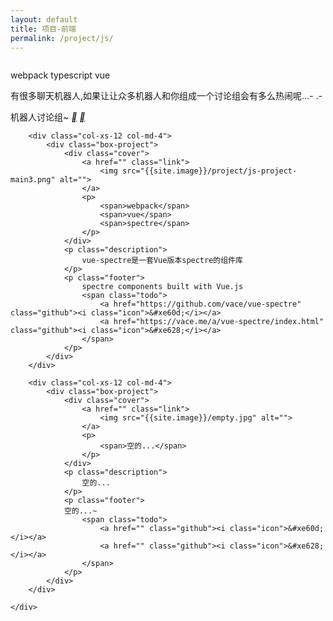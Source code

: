 ```yaml
---
layout: default
title: 项目-前端
permalink: /project/js/
---
```


<div class="project-list container-fluid">
	<div class="row">
		<div class="col-xs-12 col-md-4">
			<div class="box-project">
				<div class="cover">
					<a href="http://o4e068rzf.qnssl.com/rebot-chat/index.html" class="link">
						<img src="{{site.image}}/project/js-project-main2.jpeg" alt="">
					</a>
					<p>
						<span>webpack</span>
						<span>typescript</span>
						<span>vue</span>
					</p>
				</div>
				<p class="description">
					有很多聊天机器人,如果让让众多机器人和你组成一个讨论组会有多么热闹呢...- .-
				</p>
				<p class="footer">
				机器人讨论组~
					<span class="todo">
						<a href="https://github.com/vace/robotChatter" class="github"><i class="icon">&#xe60d;</i></a>
						<a href="http://o4e068rzf.qnssl.com/rebot-chat/index.html" class="github"><i class="icon">&#xe628;</i></a>
					</span>
				</p>
			</div>
		</div>

		
		<div class="col-xs-12 col-md-4">
			<div class="box-project">
				<div class="cover">
					<a href="" class="link">
						<img src="{{site.image}}/project/js-project-main3.png" alt="">
					</a>
					<p>
						<span>webpack</span>
						<span>vue</span>
						<span>spectre</span>
					</p>
				</div>
				<p class="description">
					vue-spectre是一套Vue版本spectre的组件库
				</p>
				<p class="footer">
					spectre components built with Vue.js
					<span class="todo">
						<a href="https://github.com/vace/vue-spectre" class="github"><i class="icon">&#xe60d;</i></a>
						<a href="https://vace.me/a/vue-spectre/index.html" class="github"><i class="icon">&#xe628;</i></a>
					</span>
				</p>
			</div>
		</div>

		<div class="col-xs-12 col-md-4">
			<div class="box-project">
				<div class="cover">
					<a href="" class="link">
						<img src="{{site.image}}/empty.jpg" alt="">
					</a>
					<p>
						<span>空的...</span>
					</p>
				</div>
				<p class="description">
					空的...
				</p>
				<p class="footer">
				空的...~
					<span class="todo">
						<a href="" class="github"><i class="icon">&#xe60d;</i></a>
						<a href="" class="github"><i class="icon">&#xe628;</i></a>
					</span>
				</p>
			</div>
		</div>

	</div>
</div>